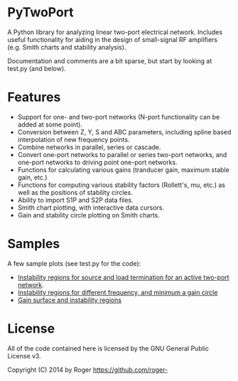 PyTwoPort
=========

A Python library for analyzing linear two-port electrical network. Includes useful functionality for aiding in the design of small-signal RF amplifiers (e.g. Smith charts and stability analysis).

Documentation and comments are a bit sparse, but start by looking at test.py (and below).

Features
=========

* Support for one- and two-port networks (N-port functionality can be added at some point).
* Conversion between Z, Y, S and ABC parameters, including spline based interpolation of new frequency points.
* Combine networks in parallel, series or cascade.
* Convert one-port networks to parallel or series two-port networks, and one-port networks to driving point one-port networks.
* Functions for calculating various gains (tranducer gain, maximum stable gain, etc.)
* Functions for computing various stability factors (Rollett's, mu, etc.) as well as the positions of stability circles.
* Ability to import S1P and S2P data files.
* Smith chart plotting, with interactive data cursors.
* Gain and stability circle plotting on Smith charts.

Samples
=========

A few sample plots (see test.py for the code):

* [Instability regions for source and load termination for an active two-port network](http://i.imgur.com/4Jduvhq.png).
* [Instability regions for different frequency, and minimum a gain circle](http://i.imgur.com/z4I0RfC.png)
* [Gain surface and instability regions](http://i.imgur.com/NVDWINe.png)

License
=========
All of the code contained here is licensed by the GNU General Public License v3.

Copyright (C) 2014 by Roger https://github.com/roger-
